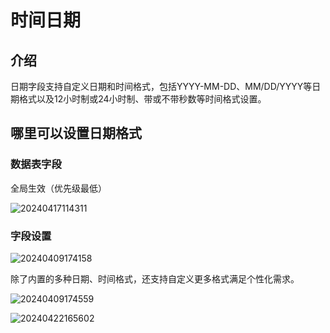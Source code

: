 # 时间日期

## 介绍

日期字段支持自定义日期和时间格式，包括YYYY-MM-DD、MM/DD/YYYY等日期格式以及12小时制或24小时制、带或不带秒数等时间格式设置。

## 哪里可以设置日期格式

### 数据表字段

全局生效（优先级最低）

![20240417114311](https://nocobase-docs.oss-cn-beijing.aliyuncs.com/20240417114311.png)

### 字段设置

![20240409174158](https://nocobase-docs.oss-cn-beijing.aliyuncs.com/20240409174158.png)

除了内置的多种日期、时间格式，还支持自定义更多格式满足个性化需求。

![20240409174559](https://nocobase-docs.oss-cn-beijing.aliyuncs.com/20240409174559.png)

![20240422165602](https://nocobase-docs.oss-cn-beijing.aliyuncs.com/20240422165602.png)
